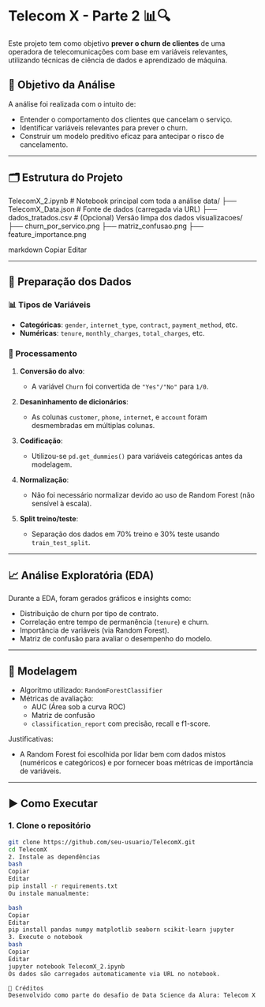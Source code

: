 # Telecom X - Parte 2 📊🔍

Este projeto tem como objetivo **prever o churn de clientes** de uma operadora de telecomunicações com base em variáveis relevantes, utilizando técnicas de ciência de dados e aprendizado de máquina.

## 🎯 Objetivo da Análise

A análise foi realizada com o intuito de:

- Entender o comportamento dos clientes que cancelam o serviço.
- Identificar variáveis relevantes para prever o churn.
- Construir um modelo preditivo eficaz para antecipar o risco de cancelamento.

---

## 🗂️ Estrutura do Projeto

TelecomX_2.ipynb # Notebook principal com toda a análise
data/
├── TelecomX_Data.json # Fonte de dados (carregada via URL)
├── dados_tratados.csv # (Opcional) Versão limpa dos dados
visualizacoes/
├── churn_por_servico.png
├── matriz_confusao.png
├── feature_importance.png

markdown
Copiar
Editar

---

## 🧹 Preparação dos Dados

### 📊 Tipos de Variáveis

- **Categóricas**: `gender`, `internet_type`, `contract`, `payment_method`, etc.
- **Numéricas**: `tenure`, `monthly_charges`, `total_charges`, etc.

### 🔁 Processamento

1. **Conversão do alvo**:
   - A variável `Churn` foi convertida de `"Yes"/"No"` para `1/0`.

2. **Desaninhamento de dicionários**:
   - As colunas `customer`, `phone`, `internet`, e `account` foram desmembradas em múltiplas colunas.

3. **Codificação**:
   - Utilizou-se `pd.get_dummies()` para variáveis categóricas antes da modelagem.

4. **Normalização**:
   - Não foi necessário normalizar devido ao uso de Random Forest (não sensível à escala).

5. **Split treino/teste**:
   - Separação dos dados em 70% treino e 30% teste usando `train_test_split`.

---

## 📈 Análise Exploratória (EDA)

Durante a EDA, foram gerados gráficos e insights como:

- Distribuição de churn por tipo de contrato.
- Correlação entre tempo de permanência (`tenure`) e churn.
- Importância de variáveis (via Random Forest).
- Matriz de confusão para avaliar o desempenho do modelo.

---

## 🤖 Modelagem

- Algoritmo utilizado: `RandomForestClassifier`
- Métricas de avaliação:
  - AUC (Área sob a curva ROC)
  - Matriz de confusão
  - `classification_report` com precisão, recall e f1-score.

Justificativas:
- A Random Forest foi escolhida por lidar bem com dados mistos (numéricos e categóricos) e por fornecer boas métricas de importância de variáveis.

---

## ▶️ Como Executar

### 1. Clone o repositório

```bash
git clone https://github.com/seu-usuario/TelecomX.git
cd TelecomX
2. Instale as dependências
bash
Copiar
Editar
pip install -r requirements.txt
Ou instale manualmente:

bash
Copiar
Editar
pip install pandas numpy matplotlib seaborn scikit-learn jupyter
3. Execute o notebook
bash
Copiar
Editar
jupyter notebook TelecomX_2.ipynb
Os dados são carregados automaticamente via URL no notebook.

🧾 Créditos
Desenvolvido como parte do desafio de Data Science da Alura: Telecom X - Parte 2.
